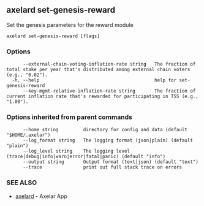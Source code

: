 ## axelard set-genesis-reward

Set the genesis parameters for the reward module

```
axelard set-genesis-reward [flags]
```

### Options

```
      --external-chain-voting-inflation-rate string   The fraction of total stake per year that's distributed among external chain voters (e.g., "0.02").
  -h, --help                                          help for set-genesis-reward
      --key-mgmt-relative-inflation-rate string       The fraction of current inflation rate that's rewarded for participating in TSS (e.g., "1.00").
```

### Options inherited from parent commands

```
      --home string         directory for config and data (default "$HOME/.axelar")
      --log_format string   The logging format (json|plain) (default "plain")
      --log_level string    The logging level (trace|debug|info|warn|error|fatal|panic) (default "info")
      --output string       Output format (text|json) (default "text")
      --trace               print out full stack trace on errors
```

### SEE ALSO

- [axelard](/cli-docs/v0_31_1/axelard) - Axelar App
